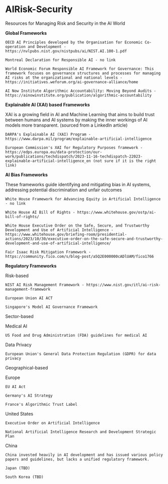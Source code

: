 # AIRisk-Security
Resources for Managing Risk and Security in the AI World

**Global Frameworks**
  
    OECD AI Principles developed by the Organisation for Economic Co-operation and Development - https://nvlpubs.nist.gov/nistpubs/ai/NIST.AI.100-1.pdf
  
    Montreal Declaration for Responsible AI - no link
  
    World Economic Forum Responsible AI Framework for Governance: This framework focuses on governance structures and processes for managing AI risks at the organizational and national levels - https://initiatives.weforum.org/ai-governance-alliance/home
  
    AI Now Institute Algorithmic Accountability: Moving Beyond Audits - https://ainowinstitute.org/publication/algorithmic-accountability
  

**Explainable AI (XAI) based Frameworks**

  XAI is a growing field in AI and Machine Learning that aims to build trust between humans and AI systems by making the inner workings of AI models more transparent. (sourced from a LinkedIn article)
  
    DARPA's Explainable AI (XAI) Program - https://www.darpa.mil/program/explainable-artificial-intelligence
  
    European Commission's XAI for Regulatory Purposes framework - https://edps.europa.eu/data-protection/our-work/publications/techdispatch/2023-11-16-techdispatch-22023-explainable-artificial-intelligence_en (not sure if it is the right link)
  

**AI Bias Frameworks**

  These frameworks guide identifying and mitigating bias in AI systems, addressing potential discrimination and unfair outcomes
  
    White House Framework for Advancing Equity in Artificial Intelligence - no link
  
    White House AI Bill of Rights - https://www.whitehouse.gov/ostp/ai-bill-of-rights/
  
    White House Executive Order on the Safe, Secure, and Trustworthy Development and Use of Artificial Intelligence - https://www.whitehouse.gov/briefing-room/presidential-actions/2023/10/30/executive-order-on-the-safe-secure-and-trustworthy-development-and-use-of-artificial-intelligence/
  
    Fair Isaac Risk Mitigation Framework - https://community.fico.com/s/blog-post/a5Q2E000000cADlUAM/fico1766


**Regulatory Frameworks**

Risk-based
    
    NIST AI Risk Management Framework - https://www.nist.gov/itl/ai-risk-management-framework

    European Union AI ACT
  
    Singapore's Model AI Governance Framework

Sector-based

  Medical AI
  
    US Food and Drug Administration (FDA) guidelines for medical AI
    
  Data Privacy
  
    European Union's General Data Protection Regulation (GDPR) for data privacy

Geographical-based

  Europe
    
    EU AI Act
    
    Germany's AI Strategy 
    
    France's Algorithmic Trust Label
    
  United States
  
    Executive Order on Artificial Intelligence
    
    National Artificial Intelligence Research and Development Strategic Plan
    
  China
    
    China invested heavily in AI development and has issued various policy papers and guidelines, but lacks a unified regulatory framework.
    
    Japan (TBD)
    
    South Korea (TBD)
  

  
  
